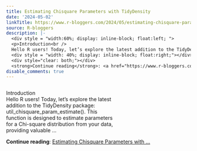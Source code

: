```yaml
---
title: Estimating Chisquare Parameters with TidyDensity
date: '2024-05-02'
linkTitle: https://www.r-bloggers.com/2024/05/estimating-chisquare-parameters-with-tidydensity/
source: R-bloggers
description: |-
  <div style = "width:60%; display: inline-block; float:left; ">
  <p>Introduction<br />
  Hello R users! Today, let’s explore the latest addition to the TidyDensity package: util_chisquare_param_estimate(). This function is designed to estimate parameters for a Chi-square distribution from your data, providing valuable ...</p></div>
  <div style = "width: 40%; display: inline-block; float:right;"></div>
  <div style="clear: both;"></div>
  <strong>Continue reading</strong>: <a href="https://www.r-bloggers.com/2024/05/estimating-chisquare-parameters-with-tidydensity/">Estimating Chisquare Parameters with ...
disable_comments: true
---
```

<div style = "width:60%; display: inline-block; float:left; ">
<p>Introduction<br />
Hello R users! Today, let’s explore the latest addition to the TidyDensity package: util_chisquare_param_estimate(). This function is designed to estimate parameters for a Chi-square distribution from your data, providing valuable ...</p></div>
<div style = "width: 40%; display: inline-block; float:right;"></div>
<div style="clear: both;"></div>
<strong>Continue reading</strong>: <a href="https://www.r-bloggers.com/2024/05/estimating-chisquare-parameters-with-tidydensity/">Estimating Chisquare Parameters with ...